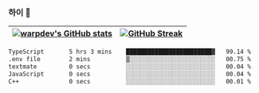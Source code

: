 
### 하이 👋
[![warpdev's GitHub stats](https://github-readme-stats.vercel.app/api?username=warpdev&show_icons=true&theme=vue-dark)](#) |[![GitHub Streak](https://github-readme-streak-stats.herokuapp.com/?user=warpdev&theme=dark)](#)
--- | --- |
<!--START_SECTION:waka-->

```txt
TypeScript       5 hrs 3 mins    ████████████████████████▓   99.14 %
.env file        2 mins          ▒░░░░░░░░░░░░░░░░░░░░░░░░   00.75 %
textmate         0 secs          ░░░░░░░░░░░░░░░░░░░░░░░░░   00.04 %
JavaScript       0 secs          ░░░░░░░░░░░░░░░░░░░░░░░░░   00.04 %
C++              0 secs          ░░░░░░░░░░░░░░░░░░░░░░░░░   00.01 %
```

<!--END_SECTION:waka-->

<!--
**warpdev/warpdev** is a ✨ _special_ ✨ repository because its `README.md` (this file) appears on your GitHub profile.

Here are some ideas to get you started:

- 🔭 I’m currently working on ...
- 🌱 I’m currently learning ...
- 👯 I’m looking to collaborate on ...
- 🤔 I’m looking for help with ...
- 💬 Ask me about ...
- 📫 How to reach me: ...
- 😄 Pronouns: ...
- ⚡ Fun fact: ...
-->

